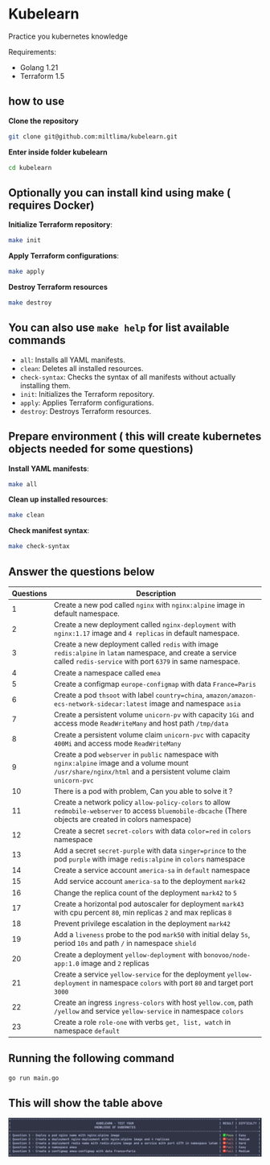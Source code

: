 # Kubelearn

Practice you kubernetes knowledge

Requirements:

- Golang 1.21
- Terraform 1.5

## how to use

**Clone the repository**

```bash
git clone git@github.com:miltlima/kubelearn.git
```

**Enter inside folder kubelearn**

```bash
cd kubelearn
```

## Optionally you can install kind using make ( requires Docker)

**Initialize Terraform repository**:

```sh
make init
```

**Apply Terraform configurations**:

```sh
make apply
```

**Destroy Terraform resources**

```sh
make destroy
```

## You can also use `make help` for list available commands

- `all`: Installs all YAML manifests.
- `clean`: Deletes all installed resources.
- `check-syntax`: Checks the syntax of all manifests without actually installing them.
- `init`: Initializes the Terraform repository.
- `apply`: Applies Terraform configurations.
- `destroy`: Destroys Terraform resources.

## Prepare environment ( this will create kubernetes objects needed for some questions)

**Install YAML manifests**:

```sh
make all
```

**Clean up installed resources**:

```sh
make clean
```

**Check manifest syntax**:

```sh
make check-syntax
```

## Answer the questions below

| Questions   | Description |
| ----------- | ----------- |
| 1 | Create a new pod called `nginx` with `nginx:alpine` image in default namespace.|
| 2 | Create a new deployment called `nginx-deployment` with `nginx:1.17` image and `4 replicas` in default namespace.|
| 3 | Create a new deployment called `redis` with image `redis:alpine` in `latam` namespace, and create a service called `redis-service` with port `6379` in same namespace.|
| 4 | Create a namespace called `emea`|
| 5 | Create a configmap `europe-configmap` with data `France=Paris`|
| 6 | Create a pod `thsoot` with label `country=china`, `amazon/amazon-ecs-network-sidecar:latest` image and namespace `asia`|
| 7 | Create a persistent volume `unicorn-pv` with capacity `1Gi` and access mode `ReadWriteMany` and host path `/tmp/data`|
| 8 | Create a persistent volume claim `unicorn-pvc` with capacity `400Mi` and access mode `ReadWriteMany`|
| 9 | Create a pod `webserver` in `public` namespace with `nginx:alpine` image and a volume mount `/usr/share/nginx/html` and a persistent volume claim `unicorn-pvc`|
| 10| There is a pod with problem, Can you able to solve it ?|
| 11| Create a network policy `allow-policy-colors` to allow `redmobile-webserver` to access `bluemobile-dbcache` (There objects are created in colors namespace)|
| 12| Create a secret `secret-colors` with data `color=red` in `colors` namespace|
| 13| Add a secret `secret-purple` with data `singer=prince` to the pod `purple` with image `redis:alpine` in `colors` namespace|
| 14| Create a service account `america-sa` in `default` namespace|
| 15| Add service account `america-sa` to the deployment `mark42`|
| 16| Change the replica count of the deployment `mark42` to `5`|
| 17| Create a horizontal pod autoscaler for deployment `mark43` with cpu percent `80`, min replicas `2` and max replicas `8`|
| 18| Prevent privilege escalation in the deployment `mark42`|
| 19| Add a `liveness` probe to the pod `mark50` with initial delay `5s`, period `10s` and path `/` in namespace `shield`|
| 20| Create a deployment `yellow-deployment` with `bonovoo/node-app:1.0` image and `2` replicas|
| 21| Create a service `yellow-service` for the deployment `yellow-deployment` in namespace `colors` with port `80` and target port `3000`|
| 22| Create an ingress `ingress-colors` with host `yellow.com`, path `/yellow` and service `yellow-service` in namespace `colors`|
| 23| Create a role `role-one` with verbs `get, list, watch` in namespace `default`|  

## Running the following command

```bash
go run main.go
```

## This will show the table above

![Kubelearn](images/kubelearn.png)
